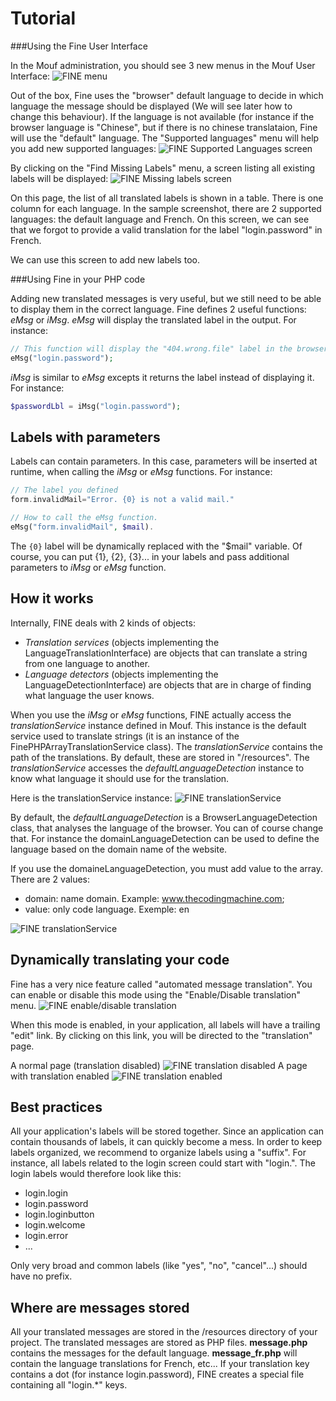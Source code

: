 
Tutorial
========

###Using the Fine User Interface

In the Mouf administration, you should see 3 new menus in the Mouf User Interface:
![FINE menu](https://raw.github.com/thecodingmachine/utils.i18n.fine/3.0/doc/images/fineMenu.jpg)

Out of the box, Fine uses the "browser" default language to decide in which language the message should be displayed (We will see later how to change this behaviour).
If the language is not available (for instance if the browser language is "Chinese", but if there is no chinese translataion, Fine will use the "default" language.
The "Supported languages" menu will help you add new supported languages:
![FINE Supported Languages screen](https://raw.github.com/thecodingmachine/utils.i18n.fine/3.0/doc/images/supportedLanguages.jpg)

By clicking on the "Find Missing Labels" menu, a screen listing all existing labels will be displayed:
![FINE Missing labels screen](https://raw.github.com/thecodingmachine/utils.i18n.fine/3.0/doc/images/missingLabels.jpg)

On this page, the list of all translated labels is shown in a table. There is one column for each language.
In the sample screenshot, there are 2 supported languages: the default language and French. On this screen,
we can see that we forgot to provide a valid translation for the label "login.password" in French.

We can use this screen to add new labels too.

###Using Fine in your PHP code

Adding new translated messages is very useful, but we still need to be able to display them in the correct language.
Fine defines 2 useful functions: *eMsg* or *iMsg*.
*eMsg* will display the translated label in the output. For instance:

```php
// This function will display the "404.wrong.file" label in the browser's language.
eMsg("login.password");
```

*iMsg* is similar to *eMsg* excepts it returns the label instead of displaying it. For instance:
```php
$passwordLbl = iMsg("login.password");
```

Labels with parameters
----------------------

Labels can contain parameters. In this case, parameters will be inserted at runtime, when calling the *iMsg* or *eMsg* functions.
For instance:

```php
// The label you defined
form.invalidMail="Error. {0} is not a valid mail."

// How to call the eMsg function. 
eMsg("form.invalidMail", $mail).
```

The <code>{0}</code> label will be dynamically replaced with the "$mail" variable. Of course, you can put {1}, {2}, {3}... in your labels and pass additional parameters to *iMsg* or *eMsg* function.


How it works
------------

Internally, FINE deals with 2 kinds of objects:
- *Translation services* (objects implementing the LanguageTranslationInterface) are objects that can translate a string from one language to another.
- *Language detectors* (objects implementing the LanguageDetectionInterface) are objects that are in charge of finding what language the user knows.

When you use the *iMsg* or *eMsg* functions, FINE actually access the *translationService* instance defined in Mouf.
This instance is the default service used to translate strings (it is an instance of the FinePHPArrayTranslationService class).
The *translationService* contains the path of the translations. By default, these are stored in "/resources".
The *translationService* accesses the *defaultLanguageDetection* instance to know what language it should use for the translation.

Here is the translationService instance:
![FINE translationService](https://raw.github.com/thecodingmachine/utils.i18n.fine/3.0/doc/images/mouf_translationService.png)

By default, the *defaultLanguageDetection* is a BrowserLanguageDetection class, that analyses the language of the browser.
You can of course change that. For instance the domainLanguageDetection can be used to define the language based on the domain name of the website.

If you use the domaineLanguageDetection, you must add value to the array. There are 2 values:
- domain: name domain. Example: www.thecodingmachine.com;
- value: only code language. Exemple: en

![FINE translationService](https://raw.github.com/thecodingmachine/utils.i18n.fine/3.0/doc/images/mouf_domainelanguagedetection.png)


Dynamically translating your code
---------------------------------

Fine has a very nice feature called "automated message translation". You can enable or disable this mode using the "Enable/Disable translation" menu.
![FINE enable/disable translation](https://raw.github.com/thecodingmachine/utils.i18n.fine/3.0/doc/images/enableDisableTranslation.jpg)

When this mode is enabled, in your application, all labels will have a trailing "edit" link. By clicking on this link, you will be directed to the "translation" page.

A normal page (translation disabled)
![FINE translation disabled](https://raw.github.com/thecodingmachine/utils.i18n.fine/3.0/doc/images/translationDisabled.jpg)
A page with translation enabled
![FINE translation enabled](https://raw.github.com/thecodingmachine/utils.i18n.fine/3.0/doc/images/translationEnabled.jpg)

Best practices
--------------

All your application's labels will be stored together. Since an application can contain thousands of labels, it can quickly become a mess.
In order to keep labels organized, we recommend to organize labels using a "suffix". For instance, all labels
related to the login screen could start with "login.".
The login labels would therefore look like this:

- login.login
- login.password
- login.loginbutton
- login.welcome
- login.error
- ...

Only very broad and common labels (like "yes", "no", "cancel"...) should have no prefix.

Where are messages stored
-------------------------

All your translated messages are stored in the /resources directory of your project.
The translated messages are stored as PHP files. <b>message.php</b> contains the messages for the default language. <b>message_fr.php</b> will contain the
language translations for French, etc...
If your translation key contains a dot (for instance login.password), FINE creates a special file containing all "login.*" keys.

